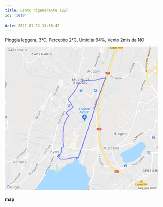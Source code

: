 ```yaml
---
title: Lento rigenerante (Z2)
id: '1619'

date: 2021-01-22 13:30:42
---
```


Pioggia leggera, 3°C, Percepito 2°C, Umidità 94%, Vento 2m/s da NO

![image](/images/2021/08/20210122-activity-map.png)

#### map
